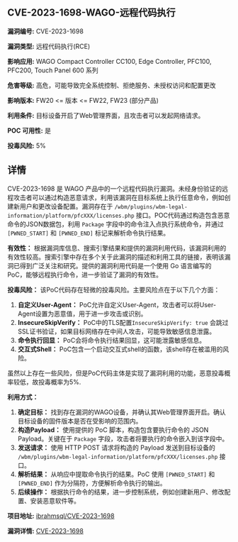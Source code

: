 ## CVE-2023-1698-WAGO-远程代码执行

**漏洞编号:** CVE-2023-1698

**漏洞类型:** 远程代码执行(RCE)

**影响应用:** WAGO Compact Controller CC100, Edge Controller, PFC100, PFC200, Touch Panel 600 系列

**危害等级:** 高危，可能导致完全系统控制、拒绝服务、未授权访问和配置更改

**影响版本:** FW20 <= 版本 <= FW22, FW23 (部分产品)

**利用条件:** 目标设备开启了Web管理界面，且攻击者可以发起网络请求。

**POC 可用性:** 是

**投毒风险:** 5%

## 详情

CVE-2023-1698 是 WAGO 产品中的一个远程代码执行漏洞。未经身份验证的远程攻击者可以通过构造恶意请求，利用该漏洞在目标系统上执行任意命令，例如创建新用户和更改设备配置。漏洞存在于 `/wbm/plugins/wbm-legal-information/platform/pfcXXX/licenses.php` 接口。POC代码通过构造包含恶意命令的JSON数据包，利用 `Package` 字段中的命令注入点执行系统命令，并通过 `[PWNED_START]` 和 `[PWNED_END]` 标记来解析命令执行结果。

**有效性：**
根据漏洞库信息、搜索引擎结果和提供的漏洞利用代码，该漏洞利用的有效性较高。搜索引擎中存在多个关于此漏洞的描述和利用工具的链接，表明该漏洞已得到广泛关注和研究。提供的漏洞利用代码是一个使用 Go 语言编写的 PoC，能够远程执行命令，进一步验证了漏洞的有效性。

**投毒风险：**
该PoC代码存在轻微的投毒风险。主要风险点在于以下几个方面：
1.  **自定义User-Agent：** PoC允许自定义User-Agent，攻击者可以将User-Agent设置为恶意值，用于进一步攻击或识别。
2.  **InsecureSkipVerify：** PoC中的TLS配置`InsecureSkipVerify: true` 会跳过SSL证书验证，如果目标网络存在中间人攻击，可能导致敏感信息泄露。
3. **命令执行回显：** PoC会将命令执行结果回显，这可能泄露敏感信息。
4. **交互式Shell：** PoC包含一个启动交互式shell的函数，该shell存在被滥用的风险。

虽然以上存在一些风险，但是PoC代码主体是实现了漏洞利用的功能，恶意投毒概率较低，故投毒概率为5%.

**利用方式：**
1.  **确定目标：** 找到存在漏洞的WAGO设备，并确认其Web管理界面开启。确认目标设备的固件版本是否在受影响的范围内。
2.  **构造Payload：**  使用提供的 PoC 脚本，构造包含要执行命令的 JSON Payload。关键在于 `Package` 字段，攻击者将要执行的命令嵌入到该字段中。
3.  **发送请求：**  使用 HTTP POST 请求将构造的 Payload 发送到目标设备的 `/wbm/plugins/wbm-legal-information/platform/pfcXXX/licenses.php` 接口。
4.  **解析结果：**  从响应中提取命令执行的结果。PoC 使用 `[PWNED_START]` 和 `[PWNED_END]` 作为分隔符，方便解析命令执行的输出。
5.  **后续操作：** 根据执行命令的结果，进一步控制系统，例如创建新用户、修改配置、安装恶意软件等。

**项目地址:** [ibrahmsql/CVE-2023-1698](https://github.com/ibrahmsql/CVE-2023-1698)

**漏洞详情:** [CVE-2023-1698](https://nvd.nist.gov/vuln/detail/CVE-2023-1698)